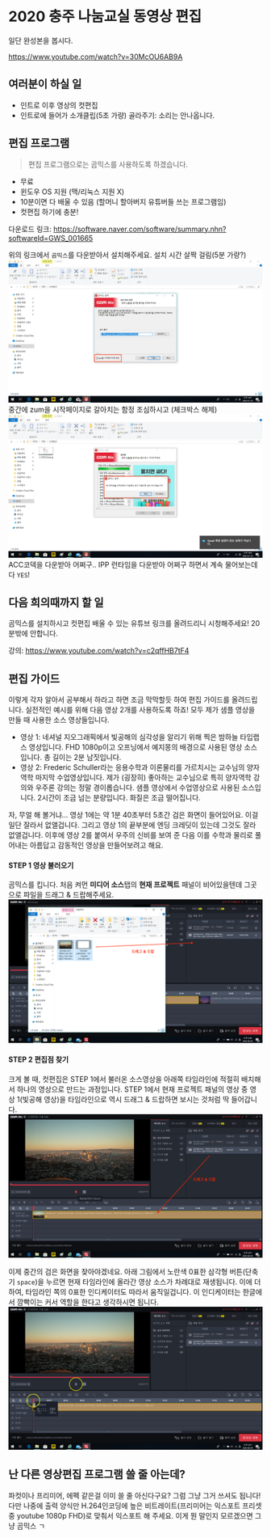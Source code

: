 # 2020 충주 나눔교실 동영상 편집

일단 완성본을 봅시다.

<https://www.youtube.com/watch?v=30McOU6AB9A>

## 여러분이 하실 일

* 인트로 이후 영상의 컷편집
* 인트로에 들어가 소개클립(5초 가량) 골라주기: 소리는 안나옵니다.

## 편집 프로그램

> 편집 프로그램으로는 곰믹스를 사용하도록 하겠습니다.

* 무료
* 윈도우 OS 지원 (맥/리눅스 지원 X)
* 10분이면 다 배울 수 있음 (할머니 할아버지 유튜버들 쓰는 프로그램임)
* 컷편집 하기에 충분!

다운로드 링크: <https://software.naver.com/software/summary.nhn?softwareId=GWS_001665>

위의 링크에서 `곰믹스`를 다운받아서 설치해주세요. 설치 시간 살짝 걸림(5분 가량?)
![Install_1.png](Install_1.png)
중간에 zum을 시작페이지로 갈아치는 함정 조심하시고 (체크박스 해제)
![Install_2.png](Install_2.png)
ACC코덱을 다운받아 어쩌구.. IPP 런타임을 다운받아 어쩌구 하면서 계속 물어보는데 다 `YES`!

## 다음 희의때까지 할 일

곰믹스를 설치하시고 컷편집 배울 수 있는 유튜브 링크를 올려드리니 시청해주세요! 20분밖에 안합니다.

강의: <https://www.youtube.com/watch?v=c2qffHB7tF4>

## 편집 가이드

이렇게 각자 알아서 공부해서 하라고 하면 조금 막막할듯 하여 편집 가이드를 올려드립니다. 실전적인 예시를 위해 다음 영상 2개를 사용하도록 하죠! 모두 제가 샘플 영상을 만들 때 사용한 소스 영상들입니다.

* 영상 1: 네셔널 지오그래픽에서 빛공해의 심각성을 알리기 위해 찍은 밤하늘 타입랩스 영상입니다. FHD 1080p이고 오프닝에서 예지몽의 배경으로 사용된 영상 소스입니다. 총 길이는 2분 남짓입니다.
* 영상 2: Frederic Schuller라는 응용수학과 이론물리를 가르치시는 교수님의 양자역학 마지막 수업영상입니다. 제가 (굉장히) 좋아하는 교수님으로 특히 양자역학 강의와 우주론 강의는 정말 경이롭습니다. 샘플 영상에서 수업영상으로 사용된 소스입니다. 2시간이 조금 넘는 분량입니다. 화질은 조금 떨어집니다.

자, 무얼 해 볼거냐... 영상 1에는 약 1분 40초부터 5초간 검은 화면이 들어있어요. 이걸 일단 잘라서 없앨겁니다. 그리고 영상 1의 끝부분에 엔딩 크레딧이 있는데 그것도 잘라 없앨겁니다. 이후에 영상 2를 붙여서 우주의 신비를 보여 준 다음 이를 수학과 물리로 풀어내는 아름답고 감동적인 영상을 만들어보려고 해요.

#### STEP 1 영상 불러오기

곰믹스를 킵니다. 처음 켜먼 **미디어 소스**탭의 **현재 프로젝트** 패널이 비어있을텐데 그곳으로 파일을 드래그 & 드랍해주세요.
![Loading.png](Loading.png)

#### STEP 2 편집점 찾기
크게 볼 때, 컷편집은 STEP 1에서 불러온 소스영상을 아래쪽 타임라인에 적절히 배치해서 하나의 영상으로 만드는 과정입니다. STEP 1에서 현재 프로젝트 패널의 영상 중 영상 1(빛공해 영상)을 타임라인으로 역시 드래그 & 드랍하면 보시는 것처럼 딱 들어갑니다.
![Play.png](Play.png)

이제 중간의 검은 화면을 찾아야겠네요. 아래 그림에서 노란색 0표한 삼각형 버튼(단축기 `space`)을 누르면 현재 타임라인에 올라간 영상 소스가 차례대로 재생됩니다. 이에 더하여, 타임라인 쪽의 0표한 인디케이터도 따라서 움직일겁니다. 이 인디케이터는 한글에서 깜빡이는 커서 역할을 한다고 생각하시면 됩니다.
![Indicator.png](Indicator.png)


## 난 다른 영상편집 프로그램 쓸 줄 아는데?

파컷이나 프리미어, 에펙 같은걸 이미 쓸 줄 아신다구요? 그럼 그냥 그거 쓰셔도 됩니다! 다만 나중에 출력 양식만 H.264인코딩에 높은 비트레이트(프리미어는 익스포트 프리셋 중 youtube 1080p FHD)로 맞춰서 익스포트 해 주세요. 이게 뭔 말인지 모르겠으면 그냥 곰믹스 ㄱ